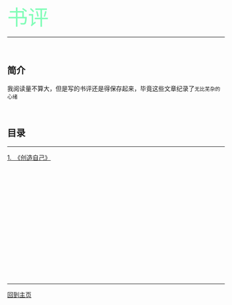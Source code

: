 <font face="微软雅黑" color="#82FDB8" size="7">书评</font>

---
<br />

## 简介

我阅读量不算大，但是写的书评还是得保存起来，毕竟这些文章纪录了`无比芜杂的心绪`

<br />

## 目录

---
[1.&ensp;《创造自己》](https://qq14.github.io/创造自己_读书体会)

<br /> <br /> <br /> <br /> <br /> <br /> <br /> <br /> <br /> <br /> <br /> <br /> <br /> <br /> <br />

---
[回到主页](https://qq14.github.io/ "click here to back to index page")
